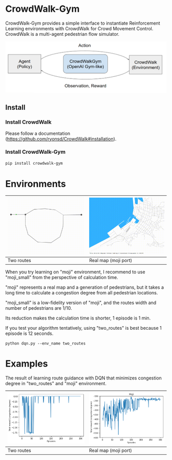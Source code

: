 # CrowdWalk-Gym
CrowdWalk-Gym provides a simple interface to instantiate Reinforcement Learning environments with CrowdWalk for Crowd Movement Control.  
CrowdWalk is a multi-agent pedestrian flow simulator.

![overview](docs/overview.png)


## Install

### Install CrowdWalk

Please follow a documentation (https://github.com/ryonsd/CrowdWalk#installation).

### Install CrowdWalk-Gym
```bash
pip install crowdwalk-gym
```


# Environments
| ![two_routes](docs/two_routes.gif)          | ![moji](docs/moji.gif) |
| ----------------------------------------- | ------------------------------------- |
| Two routes | Real map (moji port) |

When you try learning on "moji" environment, I recommend to use "moji_small" from the perspective of calculation time.

"moji" represents a real map and a generation of pedestrians, but it takes a long time to calculate a congestion degree from all pedestrian locations.

"moji_small" is a low-fidelity version of "moji", and the routes width and number of pedestrians are 1/10.

Its reduction makes the calculation time is shorter, 1 episode is 1 min.

If you test your algorithm tentatively, using "two_routes" is best because 1 episode is 12 seconds.

```
python dqn.py --env_name two_routes
```

# Examples
The result of learning route guidance with DQN that minimizes congestion degree in "two_routes" and "moji" environment.

| ![result](docs/result_two_routes.png)          | ![result](docs/result_moji.png) |
| ----------------------------------------- | ------------------------------------- |
| Two routes | Real map (moji port) |



